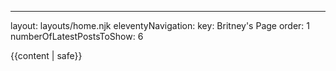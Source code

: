 ---
layout: layouts/home.njk
eleventyNavigation:
  key: Britney's Page
  order: 1
numberOfLatestPostsToShow: 6

<html lang="en">
<body>
{{content | safe}}
</body>
</html>

